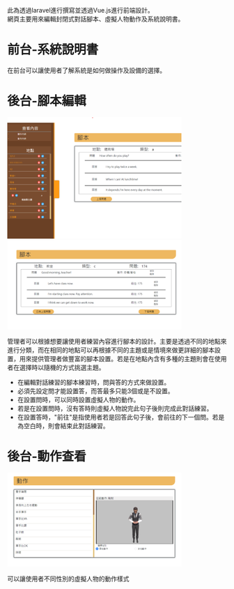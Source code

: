此為透過laravel進行撰寫並透過Vue.js進行前端設計。  
網頁主要用來編輯封閉式對話腳本、虛擬人物動作及系統說明書。  

前台-系統說明書
==============
在前台可以讓使用者了解系統是如何做操作及設備的選擇。   

後台-腳本編輯
=======
<img src="public/image/dialog.png" width="400px">  
<img src="public/image/manual/dialog.png" width="400px">  
    
管理者可以根據想要讓使用者練習內容進行腳本的設計。主要是透過不同的地點來進行分類，而在相同的地點可以再根據不同的主題或是情境來做更詳細的腳本設置，用來提供管理者做豐富的腳本設置。若是在地點內含有多種的主題則會在使用者在選擇時以隨機的方式挑選主題。   

- 在編輯對話練習的腳本練習時，問與答的方式來做設置。   
- 必須先設定問才能設置答，而答最多只能3個或是不設置。
- 在設置問時，可以同時設置虛擬人物的動作。
- 若是在設置問時，沒有答時則虛擬人物說完此句子後則完成此對話練習。
- 在設置答時，"前往"是指使用者若是回答此句子後，會前往的下一個問。若是為空白時，則會結束此對話練習。

後台-動作查看
===========

<img src="public/image/manual/action.png" width="400px"> 

可以讓使用者不同性別的虛擬人物的動作樣式
